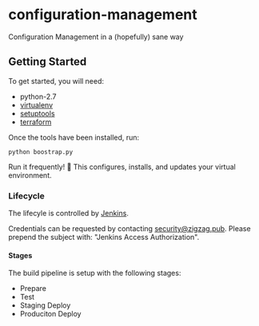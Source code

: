 # configuration-management

Configuration Management in a (hopefully) sane way

## Getting Started

To get started, you will need:
  * python-2.7
  * [virtualenv](https://virtualenv.pypa.io/en/latest/installation.html)
  * [setuptools](https://pypi.python.org/pypi/setuptools#installation-instructions)
  * [terraform](https://terraform.io/downloads.html)

Once the tools have been installed, run:
```
python boostrap.py
```
Run it frequently! :rocket: This configures, installs, and updates your virtual environment.

### Lifecycle

The lifecyle is controlled by [Jenkins](https://ci.int.zigzag.pub/job/Configuration%20Management/).

Credentials can be requested by contacting [security@zigzag.pub](mailto:security@zigzag.pub). Please prepend the subject with: "Jenkins Access Authorization".

#### Stages

The build pipeline is setup with the following stages:
  * Prepare
  * Test
  * Staging Deploy
  * Produciton Deploy
